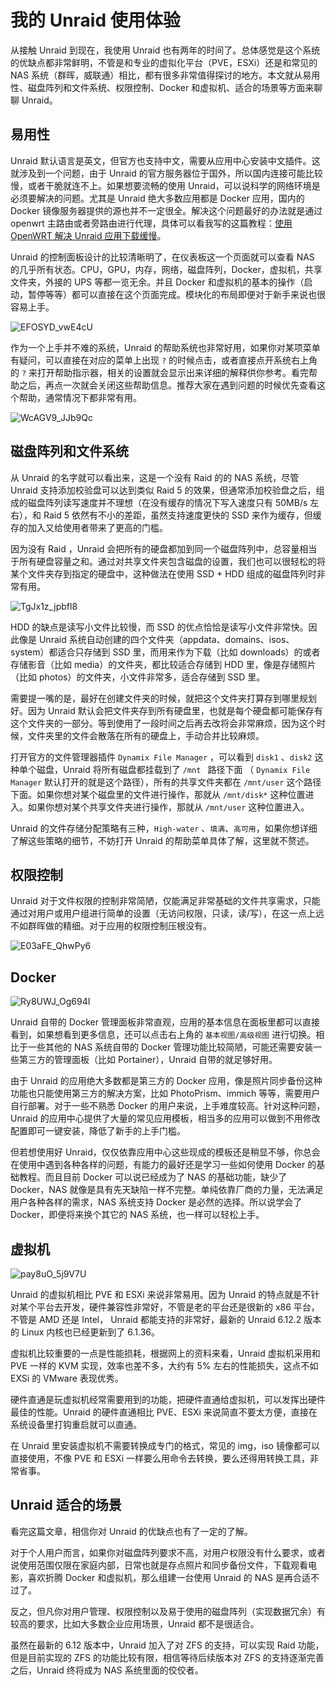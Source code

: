 # 我的 Unraid 使用体验 

从接触 Unraid 到现在，我使用 Unraid 也有两年的时间了。总体感觉是这个系统的优缺点都非常鲜明，不管是和专业的虚拟化平台（PVE，ESXi）还是和常见的 NAS 系统（群晖，威联通）相比，都有很多非常值得探讨的地方。本文就从易用性、磁盘阵列和文件系统、权限控制、Docker 和虚拟机、适合的场景等方面来聊聊 Unraid。

## 易用性

Unraid 默认语言是英文，但官方也支持中文，需要从应用中心安装中文插件。这就涉及到一个问题，由于 Unraid 的官方服务器位于国外，所以国内连接可能比较慢，或者干脆就连不上。如果想要流畅的使用 Unraid，可以说科学的网络环境是必须要解决的问题。尤其是 Unraid 绝大多数应用都是 Docker 应用，国内的 Docker 镜像服务器提供的源也并不一定很全。解决这个问题最好的办法就是通过 openwrt 主路由或者旁路由进行代理，具体可以看我写的这篇教程：[使用 OpenWRT 解决 Unraid 应用下载缓慢](https://slarker.me/unraid-openwrt-network-proxy/)。

Unraid 的控制面板设计的比较清晰明了，在仪表板这一个页面就可以查看 NAS 的几乎所有状态。CPU，GPU，内存，网络，磁盘阵列，Docker，虚拟机，共享文件夹，外接的 UPS 等都一览无余。并且 Docker 和虚拟机的基本的操作（启动，暂停等等）都可以直接在这个页面完成。模块化的布局即便对于新手来说也很容易上手。

![EFOSYD_vwE4cU](https://img.slarker.me/blog/EFOSYD_vwE4cU.png)

作为一个上手并不难的系统，Unraid 的帮助系统也非常好用，如果你对某项菜单有疑问，可以直接在对应的菜单上出现 `?` 的时候点击，或者直接点开系统右上角的 `?` 来打开帮助指示器，相关的设置就会显示出来详细的解释供你参考。看完帮助之后，再点一次就会关闭这些帮助信息。推荐大家在遇到问题的时候优先查看这个帮助，通常情况下都非常有用。

![WcAGV9_JJb9Qc](https://img.slarker.me/blog/WcAGV9_JJb9Qc.png)

## 磁盘阵列和文件系统

从 Unraid 的名字就可以看出来，这是一个没有 Raid 的的 NAS 系统，尽管 Unraid 支持添加校验盘可以达到类似 Raid 5 的效果，但通常添加校验盘之后，组成的磁盘阵列读写速度并不理想（在没有缓存的情况下写入速度只有 50MB/s 左右），和 Raid 5 依然有不小的差距，虽然支持速度更快的 SSD 来作为缓存，但缓存的加入又给使用者带来了更高的门槛。

因为没有 Raid ，Unraid 会把所有的硬盘都加到同一个磁盘阵列中，总容量相当于所有硬盘容量之和。通过对共享文件夹包含磁盘的设置，我们也可以很轻松的将某个文件夹存到指定的硬盘中，这种做法在使用 SSD + HDD 组成的磁盘阵列时非常有用。

![TgJx1z_jpbfl8](https://img.slarker.me/blog/TgJx1z_jpbfl8.png)

HDD 的缺点是读写小文件比较慢，而 SSD 的优点恰恰是读写小文件非常快。因此像是 Unraid 系统自动创建的四个文件夹（appdata、domains、isos、system）都适合只存储到 SSD 里，而用来作为下载（比如 downloads）的或者存储影音（比如 media）的文件夹，都比较适合存储到 HDD 里，像是存储照片（比如 photos）的文件夹，小文件非常多，适合存储到 SSD 里。

需要提一嘴的是，最好在创建文件夹的时候，就把这个文件夹打算存到哪里规划好。因为 Unraid 默认会把文件夹存到所有硬盘里，也就是每个硬盘都可能保存有这个文件夹的一部分。等到使用了一段时间之后再去改将会非常麻烦，因为这个时候，文件夹里的文件会散落在所有的硬盘上，手动合并比较麻烦。

打开官方的文件管理器插件  `Dynamix File Manager`  ，可以看到 ` disk1 ` 、` disk2 ` 这种单个磁盘，Unraid 将所有磁盘都挂载到了 `/mnt ` 路径下面 （ `Dynamix File Manager`  默认打开的就是这个路径），所有的共享文件夹都在 `/mnt/user` 这个路径下面。如果你想对某个磁盘里的文件进行操作，那就从 `/mnt/disk*` 这种位置进入。如果你想对某个共享文件夹进行操作，那就从  `/mnt/user`  这种位置进入。

Unraid 的文件存储分配策略有三种，`High-water` 、`填满`、`高可用`，如果你想详细了解这些策略的细节，不妨打开 Unraid 的帮助菜单具体了解，这里就不赘述。

## 权限控制

Unraid 对于文件权限的控制非常简陋，仅能满足非常基础的文件共享需求，只能通过对用户或用户组进行简单的设置（无访问权限，只读，读/写），在这一点上远不如群晖做的精细。对于应用的权限控制压根没有。

![E03aFE_QhwPy6](https://img.slarker.me/blog/E03aFE_QhwPy6.png)

## Docker

![Ry8UWJ_Og694I](https://img.slarker.me/blog/Ry8UWJ_Og694I.png)

Unraid 自带的 Docker 管理面板非常直观，应用的基本信息在面板里都可以直接看到，如果想看到更多信息，还可以点击右上角的 `基本视图/高级视图` 进行切换。相比于一些其他的 NAS 系统自带的 Docker 管理功能比较简陋，可能还需要安装一些第三方的管理面板（比如 Portainer），Unraid 自带的就足够好用。

由于 Unraid 的应用绝大多数都是第三方的 Docker 应用，像是照片同步备份这种功能也只能使用第三方的解决方案，比如 PhotoPrism、immich 等等，需要用户自行部署。对于一些不熟悉 Docker 的用户来说，上手难度较高。针对这种问题，Unraid 的应用中心提供了大量的常见应用模板，相当多的应用可以做到不用修改配置即可一键安装，降低了新手的上手门槛。

但若想使用好 Unraid，仅仅依靠应用中心这些现成的模板还是稍显不够，你总会在使用中遇到各种各样的问题，有能力的最好还是学习一些如何使用 Docker 的基础教程。而且目前 Docker 可以说已经成为了 NAS 的基础功能，缺少了 Docker，NAS 就像是具有先天缺陷一样不完整。单纯依靠厂商的力量，无法满足用户各种各样的需求，NAS 系统支持 Docker 是必然的选择。所以说学会了 Docker，即便将来换个其它的 NAS 系统，也一样可以轻松上手。

## 虚拟机

![pay8uO_5j9V7U](https://img.slarker.me/blog/pay8uO_5j9V7U.png)

Unraid 的虚拟机相比 PVE 和 ESXi 来说非常易用。因为 Unraid 的特点就是不针对某个平台去开发，硬件兼容性非常好，不管是老的平台还是很新的 x86 平台，不管是 AMD 还是 Intel， Unraid 都能支持的非常好，最新的 Unraid 6.12.2 版本的 Linux 内核也已经更新到了 6.1.36。

虚拟机比较重要的一点是性能损耗，根据网上的资料来看，Unraid 虚拟机采用和 PVE 一样的 KVM 实现，效率也差不多，大约有 5% 左右的性能损失，这点不如 EXSi 的 VMware 表现优秀。

硬件直通是玩虚拟机经常需要用到的功能，把硬件直通给虚拟机，可以发挥出硬件最佳的性能。Unraid 的硬件直通相比 PVE、ESXi 来说简直不要太方便，直接在系统设备里打钩重启就可以直通。

在 Unraid 里安装虚拟机不需要转换成专门的格式，常见的 img，iso 镜像都可以直接使用，不像 PVE 和 ESXi 一样要么用命令去转换，要么还得用转换工具，非常省事。

## Unraid 适合的场景

看完这篇文章，相信你对 Unraid 的优缺点也有了一定的了解。

对于个人用户而言，如果你对磁盘阵列要求不高，对用户权限没有什么要求，或者说使用范围仅限在家庭内部，日常也就是存点照片和同步备份文件，下载观看电影，喜欢折腾 Docker 和虚拟机，那么组建一台使用 Unraid 的 NAS 是再合适不过了。

反之，但凡你对用户管理、权限控制以及易于使用的磁盘阵列（实现数据冗余）有较高的要求，比如大多数企业应用场景，Unraid 都不是很适合。

虽然在最新的 6.12 版本中，Unraid 加入了对 ZFS 的支持，可以实现 Raid 功能，但是目前实现的 ZFS 的功能比较有限，相信等待后续版本对 ZFS 的支持逐渐完善之后，Unraid 终将成为 NAS 系统里面的佼佼者。